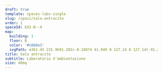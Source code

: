 ```yaml
---
draft: true
template: spaces-labs-single
slug: /spazi/sala-antracite
order: 1
spaceId: Ed1-B--4
map: 
  building: 1
  floor: B
  color: '#c6b6e3'
  svgPath: m361.45 231.9h91.282c-0.10874 41.949 0 127.14 0 127.14l-91.282 0.074z
title: Sala antracite
subtitle: Laboratorio d'ambientazione
size: 40mq
---
```

